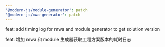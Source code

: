 ```yaml
---
'@modern-js/module-generator': patch
'@modern-js/mwa-generator': patch
---
```


feat: add timing log for mwa and module generator to get solution version

feat: 增加 mwa 和 module 生成器获取工程方案版本的耗时日志
